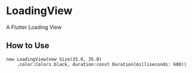# LoadingView

A Flutter Loading View

## How to Use

``` 
new LoadingView(new Size(35.0, 35.0)
    ,color:Colors.black, duration:const Duration(milliseconds: 600))
```

